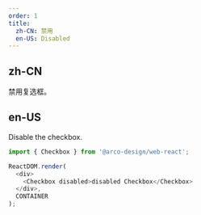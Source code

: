 ```yaml
---
order: 1
title:
  zh-CN: 禁用
  en-US: Disabled
---
```


## zh-CN

禁用复选框。
## en-US

Disable the checkbox.

```js
import { Checkbox } from '@arco-design/web-react';

ReactDOM.render(
  <div>
    <Checkbox disabled>disabled Checkbox</Checkbox>
  </div>,
  CONTAINER
);
```

